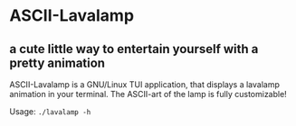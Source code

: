 # ASCII-Lavalamp
## a cute little way to entertain yourself with a pretty animation

ASCII-Lavalamp is a GNU/Linux TUI application, that displays a lavalamp animation in your terminal. The ASCII-art of the lamp is fully customizable!

Usage: `./lavalamp -h`
